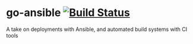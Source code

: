 # go-ansible [![Build Status](https://travis-ci.org/lucca65/go-ansible.svg?branch=master)](https://travis-ci.org/lucca65/go-ansible)
A take on deployments with Ansible, and automated build systems with CI tools
